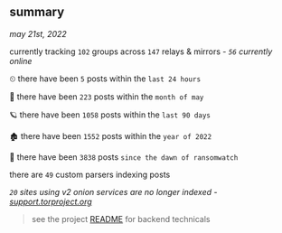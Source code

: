
## summary
_may 21st, 2022_

currently tracking `102` groups across `147` relays & mirrors - _`56` currently online_

⏲ there have been `5` posts within the `last 24 hours`

🦈 there have been `223` posts within the `month of may`

🪐 there have been `1058` posts within the `last 90 days`

🏚 there have been `1552` posts within the `year of 2022`

🦕 there have been `3838` posts `since the dawn of ransomwatch`

there are `49` custom parsers indexing posts

_`20` sites using v2 onion services are no longer indexed - [support.torproject.org](https://support.torproject.org/onionservices/v2-deprecation/)_

> see the project [README](https://github.com/joshhighet/ransomwatch#ransomwatch--) for backend technicals
